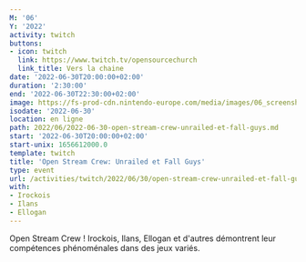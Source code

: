 ```yaml
---
M: '06'
Y: '2022'
activity: twitch
buttons:
- icon: twitch
  link: https://www.twitch.tv/opensourcechurch
  link_title: Vers la chaine
date: '2022-06-30T20:00:00+02:00'
duration: '2:30:00'
end: '2022-06-30T22:30:00+02:00'
image: https://fs-prod-cdn.nintendo-europe.com/media/images/06_screenshots/games_5/nintendo_switch_download_software_2/nswitchds_fallguys/NSwitchDS_FallGuys_02.jpg
isodate: '2022-06-30'
location: en ligne
path: 2022/06/2022-06-30-open-stream-crew-unrailed-et-fall-guys.md
start: '2022-06-30T20:00:00+02:00'
start-unix: 1656612000.0
template: twitch
title: 'Open Stream Crew: Unrailed et Fall Guys'
type: event
url: /activities/twitch/2022/06/30/open-stream-crew-unrailed-et-fall-guys
with:
- Irockois
- Ilans
- Ellogan
---
```

Open Stream Crew ! Irockois, Ilans, Ellogan et d'autres démontrent leur compétences phénoménales dans des jeux variés.